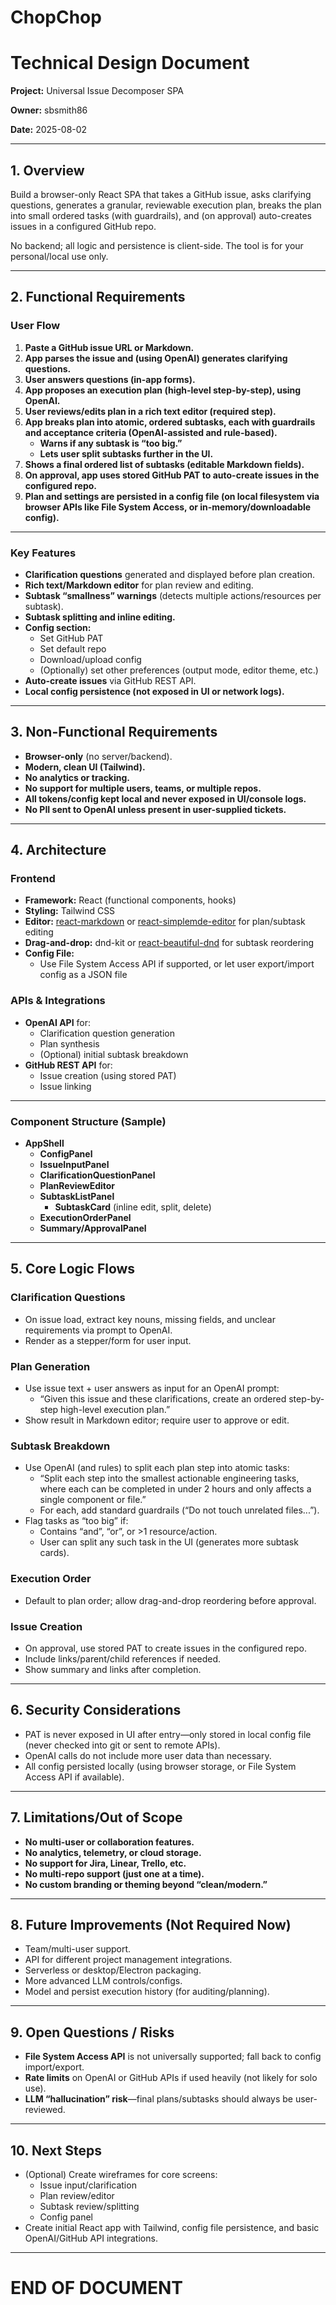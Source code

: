 # ChopChop

# Technical Design Document

**Project:** Universal Issue Decomposer SPA

**Owner:** sbsmith86

**Date:** 2025-08-02

---

## **1. Overview**

Build a browser-only React SPA that takes a GitHub issue, asks clarifying questions, generates a granular, reviewable execution plan, breaks the plan into small ordered tasks (with guardrails), and (on approval) auto-creates issues in a configured GitHub repo.

No backend; all logic and persistence is client-side. The tool is for your personal/local use only.

---

## **2. Functional Requirements**

### **User Flow**

1. **Paste a GitHub issue URL or Markdown.**
2. **App parses the issue and (using OpenAI) generates clarifying questions.**
3. **User answers questions (in-app forms).**
4. **App proposes an execution plan (high-level step-by-step), using OpenAI.**
5. **User reviews/edits plan in a rich text editor (required step).**
6. **App breaks plan into atomic, ordered subtasks, each with guardrails and acceptance criteria (OpenAI-assisted and rule-based).**
    - **Warns if any subtask is “too big.”**
    - **Lets user split subtasks further in the UI.**
7. **Shows a final ordered list of subtasks (editable Markdown fields).**
8. **On approval, app uses stored GitHub PAT to auto-create issues in the configured repo.**
9. **Plan and settings are persisted in a config file (on local filesystem via browser APIs like File System Access, or in-memory/downloadable config).**

---

### **Key Features**

- **Clarification questions** generated and displayed before plan creation.
- **Rich text/Markdown editor** for plan review and editing.
- **Subtask “smallness” warnings** (detects multiple actions/resources per subtask).
- **Subtask splitting and inline editing.**
- **Config section:**
    - Set GitHub PAT
    - Set default repo
    - Download/upload config
    - (Optionally) set other preferences (output mode, editor theme, etc.)
- **Auto-create issues** via GitHub REST API.
- **Local config persistence (not exposed in UI or network logs).**

---

## **3. Non-Functional Requirements**

- **Browser-only** (no server/backend).
- **Modern, clean UI (Tailwind).**
- **No analytics or tracking.**
- **No support for multiple users, teams, or multiple repos.**
- **All tokens/config kept local and never exposed in UI/console logs.**
- **No PII sent to OpenAI unless present in user-supplied tickets.**

---

## **4. Architecture**

### **Frontend**

- **Framework:** React (functional components, hooks)
- **Styling:** Tailwind CSS
- **Editor:** [react-markdown](https://github.com/remarkjs/react-markdown) or [react-simplemde-editor](https://github.com/RIP21/react-simplemde-editor) for plan/subtask editing
- **Drag-and-drop:** dnd-kit or [react-beautiful-dnd](https://github.com/atlassian/react-beautiful-dnd) for subtask reordering
- **Config File:**
    - Use File System Access API if supported, or let user export/import config as a JSON file

### **APIs & Integrations**

- **OpenAI API** for:
    - Clarification question generation
    - Plan synthesis
    - (Optional) initial subtask breakdown
- **GitHub REST API** for:
    - Issue creation (using stored PAT)
    - Issue linking

---

### **Component Structure (Sample)**

- **AppShell**
    - **ConfigPanel**
    - **IssueInputPanel**
    - **ClarificationQuestionPanel**
    - **PlanReviewEditor**
    - **SubtaskListPanel**
        - **SubtaskCard** (inline edit, split, delete)
    - **ExecutionOrderPanel**
    - **Summary/ApprovalPanel**

---

## **5. Core Logic Flows**

### **Clarification Questions**

- On issue load, extract key nouns, missing fields, and unclear requirements via prompt to OpenAI.
- Render as a stepper/form for user input.

### **Plan Generation**

- Use issue text + user answers as input for an OpenAI prompt:
    - “Given this issue and these clarifications, create an ordered step-by-step high-level execution plan.”
- Show result in Markdown editor; require user to approve or edit.

### **Subtask Breakdown**

- Use OpenAI (and rules) to split each plan step into atomic tasks:
    - “Split each step into the smallest actionable engineering tasks, where each can be completed in under 2 hours and only affects a single component or file.”
    - For each, add standard guardrails (“Do not touch unrelated files...”).
- Flag tasks as “too big” if:
    - Contains “and”, “or”, or >1 resource/action.
    - User can split any such task in the UI (generates more subtask cards).

### **Execution Order**

- Default to plan order; allow drag-and-drop reordering before approval.

### **Issue Creation**

- On approval, use stored PAT to create issues in the configured repo.
- Include links/parent/child references if needed.
- Show summary and links after completion.

---

## **6. Security Considerations**

- PAT is never exposed in UI after entry—only stored in local config file (never checked into git or sent to remote APIs).
- OpenAI calls do not include more user data than necessary.
- All config persisted locally (using browser storage, or File System Access API if available).

---

## **7. Limitations/Out of Scope**

- **No multi-user or collaboration features.**
- **No analytics, telemetry, or cloud storage.**
- **No support for Jira, Linear, Trello, etc.**
- **No multi-repo support (just one at a time).**
- **No custom branding or theming beyond “clean/modern.”**

---

## **8. Future Improvements (Not Required Now)**

- Team/multi-user support.
- API for different project management integrations.
- Serverless or desktop/Electron packaging.
- More advanced LLM controls/configs.
- Model and persist execution history (for auditing/planning).

---

## **9. Open Questions / Risks**

- **File System Access API** is not universally supported; fall back to config import/export.
- **Rate limits** on OpenAI or GitHub APIs if used heavily (not likely for solo use).
- **LLM “hallucination” risk**—final plans/subtasks should always be user-reviewed.

---

## **10. Next Steps**

- (Optional) Create wireframes for core screens:
    - Issue input/clarification
    - Plan review/editor
    - Subtask review/splitting
    - Config panel
- Create initial React app with Tailwind, config file persistence, and basic OpenAI/GitHub API integrations.

---

# **END OF DOCUMENT**